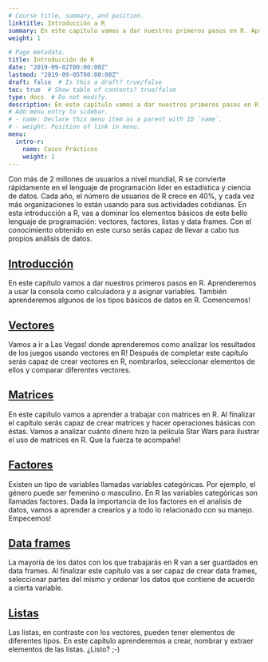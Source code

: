 ```yaml
---
# Course title, summary, and position.
linktitle: Introducción a R
summary: En este capítulo vamos a dar nuestros primeros pasos en R. Aprenderemos a usar la consola como calculadora y a asignar variables. También aprenderemos algunos de los tipos básicos de datos en R. Comencemos!
weight: 1

# Page metadata.
title: Introducción de R
date: "2019-09-02T00:00:00Z"
lastmod: "2019-09-05T00:00:00Z"
draft: false  # Is this a draft? true/false
toc: true  # Show table of contents? true/false
type: docs  # Do not modify.
description: En este capítulo vamos a dar nuestros primeros pasos en R. Aprenderemos a usar la consola como calculadora y a asignar variables. También aprenderemos algunos de los tipos básicos de datos en R. Comencemos!
# Add menu entry to sidebar.
# - name: Declare this menu item as a parent with ID `name`.
# - weight: Position of link in menu.
menu:
  intro-r:
    name: Casos Prácticos
    weight: 1
---
```



Con más de 2 millones de usuarios a nivel mundial, R se convierte rápidamente en el lenguaje de programación líder en estadística y ciencia de datos. Cada año, el número de usuarios de R crece en 40%, y cada vez más organizaciones lo están usando para sus actividades cotidianas. En esta introducción a R, vas a dominar los elementos básicos de este bello lenguaje de programación: vectores, factores, listas y data frames. Con el conocimiento obtenido en este curso serás capaz de llevar a cabo tus propios análisis de datos.

## [Introducción](r101-intro)
En este capítulo vamos a dar nuestros primeros pasos en R. Aprenderemos a usar la consola como calculadora y a asignar variables. También aprenderemos algunos de los tipos básicos de datos en R. Comencemos!

## [Vectores](r101-vectores)
Vamos a ir a Las Vegas! donde aprenderemos como analizar los resultados de los juegos usando vectores en R! Después de completar este capítulo serás capaz de crear vectores en R, nombrarlos, seleccionar elementos de ellos y comparar diferentes vectores.

## [Matrices](r101-matrices)
En este capítulo vamos a aprender a trabajar con matrices en R. Al finalizar el capítulo serás capaz de crear matrices y hacer operaciones básicas con éstas. Vamos a analizar cuánto dinero hizo la película Star Wars para ilustrar el uso de matrices en R. Que la fuerza te acompañe!

## [Factores](r101-factores)
Existen un tipo de variables llamadas variables categóricas. Por ejemplo, el género puede ser femenino o masculino. En R las variables categóricas son llamadas factores. Dada la importancia de los factores en el analisis de datos, vamos a aprender a crearlos y a todo lo relacionado con su manejo. Empecemos!

## [Data frames](r101-dataframes)
La mayoría de los datos con los que trabajarás en R van a ser guardados en data frames. Al finalizar este capítulo vas a ser capaz de crear data frames, seleccionar partes del mismo y ordenar los datos que contiene de acuerdo a cierta variable.

## [Listas](listas)
Las listas, en contraste con los vectores, pueden tener elementos de diferentes tipos. En este capítulo aprenderemos a crear, nombrar y extraer elementos de las listas. ¿Listo? ;-)
